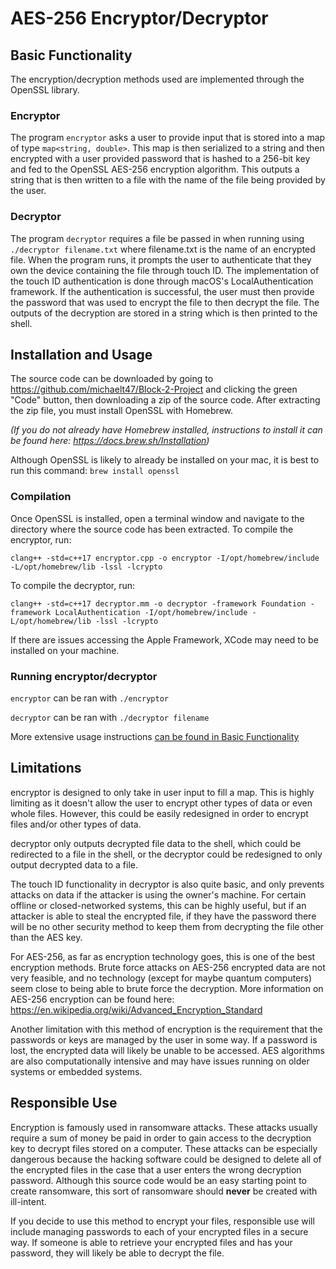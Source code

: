 # AES-256 Encryptor/Decryptor

<a name="basic-functionality"></a>
## Basic Functionality

The encryption/decryption methods used are implemented through the OpenSSL library. 

### Encryptor

The program `encryptor` asks a user to provide input that is stored into a map of type `map<string, double>`. 
This map is then serialized to a string and then encrypted with a user provided password that is hashed to a 256-bit
key and fed to the OpenSSL AES-256 encryption algorithm. This outputs a string that is then written to a file with 
the name of the file being provided by the user.

### Decryptor

The program `decryptor` requires a file be passed in when running using `./decryptor filename.txt` where filename.txt is
the name of an encrypted file. When the program runs, it prompts the user to authenticate that they own the device containing
the file through touch ID. The implementation of the touch ID authentication is done through macOS's LocalAuthentication framework.
If the authentication is successful, the user must then provide the password that was used to encrypt the file to then
decrypt the file. The outputs of the decryption are stored in a string which is then printed to the shell.

## Installation and Usage

The source code can be downloaded by going to https://github.com/michaelt47/Block-2-Project and clicking the green "Code" button,
then downloading a zip of the source code. After extracting the zip file, you must install OpenSSL with Homebrew. 

*(If you do not already have Homebrew installed, instructions to install it can be found here: https://docs.brew.sh/Installation)*

Although OpenSSL is likely to already be installed on your mac, it is best to run this command: 
`brew install openssl`

### Compilation

Once OpenSSL is installed, open a terminal window and navigate to the directory where the source code has been extracted.
To compile the encryptor, run: 

`clang++ -std=c++17 encryptor.cpp -o encryptor -I/opt/homebrew/include -L/opt/homebrew/lib -lssl -lcrypto`

To compile the decryptor, run: 

`clang++ -std=c++17 decryptor.mm -o decryptor -framework Foundation -framework LocalAuthentication -I/opt/homebrew/include -L/opt/homebrew/lib -lssl -lcrypto`

If there are issues accessing the Apple Framework, XCode may need to be installed on your machine.

### Running encryptor/decryptor

`encryptor` can be ran with `./encryptor`

`decryptor` can be ran with `./decryptor filename`

More extensive usage instructions [can be found in Basic Functionality](#basic-functionality)

## Limitations

encryptor is designed to only take in user input to fill a map. This is highly limiting as it doesn't allow the user to
encrypt other types of data or even whole files. However, this could be easily redesigned in order to encrypt files and/or
other types of data.

decryptor only outputs decrypted file data to the shell, which could be redirected to a file in the shell, or the decryptor
could be redesigned to only output decrypted data to a file. 

The touch ID functionality in decryptor is also quite basic, and only prevents attacks on data if the attacker
is using the owner's machine. For certain offline or closed-networked systems, this can be highly useful, but if
an attacker is able to steal the encrypted file, if they have the password there will be no other security method to keep them
from decrypting the file other than the AES key. 

For AES-256, as far as encryption technology goes, this is one of the best encryption methods. Brute force attacks on AES-256 encrypted data are
not very feasible, and no technology (except for maybe quantum computers) seem close to being able to brute force the decryption.
More information on AES-256 encryption can be found here: https://en.wikipedia.org/wiki/Advanced_Encryption_Standard

Another limitation with this method of encryption is the requirement that the passwords or keys are managed by the user
in some way. If a password is lost, the encrypted data will likely be unable to be accessed. 
AES algorithms are also computationally intensive and may have issues running on older systems or embedded systems.

## Responsible Use

Encryption is famously used in ransomware attacks. These attacks usually require a sum of money be paid in order to gain
access to the decryption key to decrypt files stored on a computer. These attacks can be especially dangerous because 
the hacking software could be designed to delete all of the encrypted files in the case that a user enters the wrong decryption
password. Although this source code would be an easy starting point to create ransomware, this sort of ransomware should **never** be created with ill-intent.

If you decide to use this method to encrypt your files, responsible use will include managing passwords to each of your encrypted files
in a secure way. If someone is able to retrieve your encrypted files and has your password, they will likely be able to decrypt the file.








